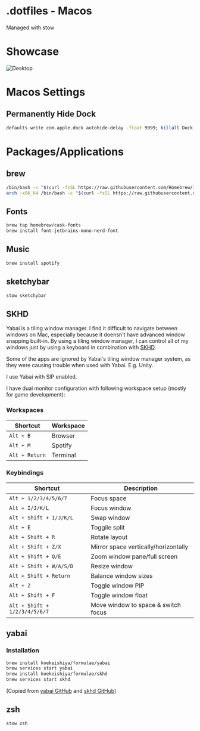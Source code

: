 # .dotfiles - Macos

Managed with stow

# Showcase

![Desktop](./Documents/GreenRice.png)

# Macos Settings

## Permanently Hide Dock

```bash
defaults write com.apple.dock autohide-delay -float 9999; killall Dock
```

# Packages/Applications

## brew

```bash
/bin/bash -c "$(curl -fsSL https://raw.githubusercontent.com/Homebrew/install/HEAD/install.sh)"
arch -x86_64 /bin/bash -c "$(curl -fsSL https://raw.githubusercontent.com/Homebrew/install/master/install.sh)"
```

## Fonts

```bash
brew tap homebrew/cask-fonts
brew install font-jetbrains-mono-nerd-font
```

## Music

```bash
brew install spotify
```

## sketchybar

```bash
stow sketchybar
```

## SKHD

Yabai is a tiling window manager. I find it difficult to navigate between windows on Mac, especially because it doensn't have advanced window snapping built-in.
By using a tiling window manager, I can control all of my windows just by using a keyboard in combination with [SKHD](#skhd).

Some of the apps are ignored by Yabai's tiling window manager system, as they were causing trouble when used with Yabai. E.g. Unity.

I use Yabai with SIP enabled.

I have dual monitor configuration with following workspace setup (mostly for game development):

### Workspaces
|Shortcut|Workspace|
|--------|---------|
|`Alt + B`|Browser|
|`Alt + M`|Spotify|
|`Alt + Return`|Terminal|

### Keybindings
|Shortcut|Description|
|--------|-----------|
|`Alt + 1/2/3/4/5/6/7`|Focus space|
|`Alt + I/J/K/L`|Focus window|
|`Alt + Shift + I/J/K/L`|Swap window|
|`Alt + E`|Toggile split|
|`Alt + Shift + R`|Rotate layout|
|`Alt + Shift + Z/X`|Mirror space vertically/horizontally|
|`Alt + Shift + Q/E`|Zoom window pane/full screen|
|`Alt + Shift + W/A/S/D`|Resize window|
|`Alt + Shift + Return`|Balance window sizes|
|`Alt + Z`|Toggle window PIP|
|`Alt + Shift + F`|Toggle window float|
|`Alt + Shift + 1/2/3/4/5/6/7`|Move window to space & switch focus|

## yabai

### Installation

```bash
brew install koekeishiya/formulae/yabai
brew services start yabai
brew install koekeishiya/formulae/skhd
brew services start skhd
```

(Copied from [yabai GitHub](<https://github.com/koekeishiya/yabai/wiki/Installing-yabai-(latest-release)>) and [skhd GitHub](https://github.com/koekeishiya/skhd))

## zsh

```bash
stow zsh
```